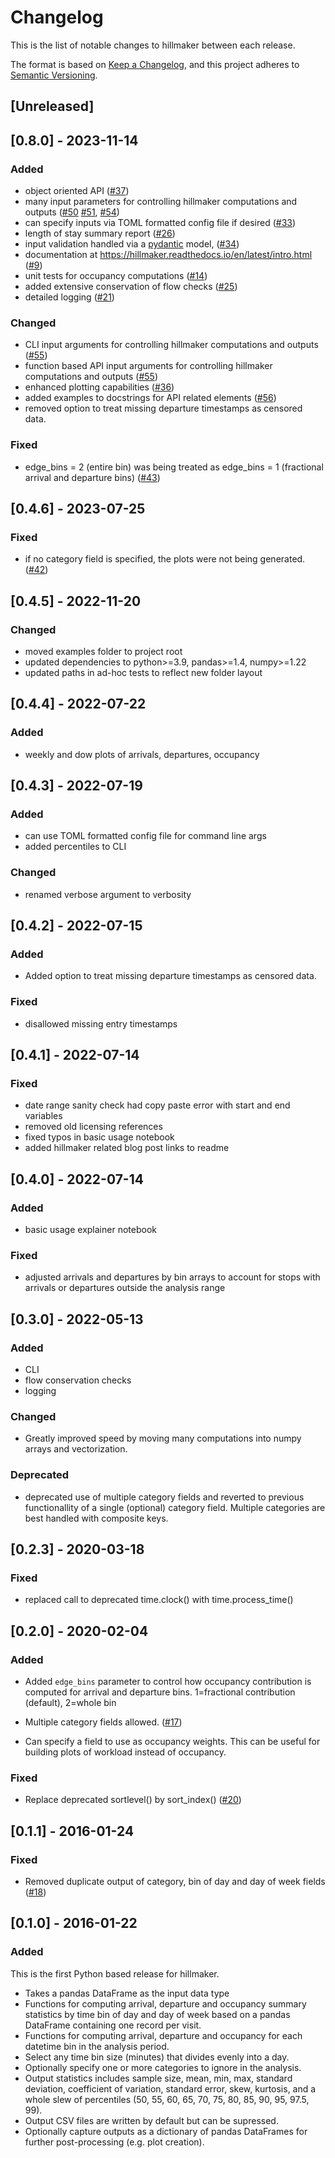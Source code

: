 # Changelog

This is the list of notable changes to hillmaker between each release.

The format is based on [Keep a Changelog](https://keepachangelog.com/en/1.0.0/),
and this project adheres to [Semantic Versioning](https://semver.org/spec/v2.0.0.html).

## [Unreleased]

## [0.8.0] - 2023-11-14

### Added

- object oriented API ([#37][d37])
- many input parameters for controlling hillmaker computations and outputs ([#50][i50] [#51][i51], [#54][i54])
- can specify inputs via TOML formatted config file if desired ([#33][i33])
- length of stay summary report ([#26][i26])
- input validation handled via a [pydantic](https://docs.pydantic.dev/latest/) model, ([#34][i34])
- documentation at https://hillmaker.readthedocs.io/en/latest/intro.html ([#9][i9])
- unit tests for occupancy computations ([#14][i14])
- added extensive conservation of flow checks ([#25][i25])
- detailed logging ([#21][i21])

### Changed

- CLI input arguments for controlling hillmaker computations and outputs ([#55][i55])
- function based API input arguments for controlling hillmaker computations and outputs ([#55][i55])
- enhanced plotting capabilities ([#36][i36])
- added examples to docstrings for API related elements ([#56][i56])
- removed option to treat missing departure timestamps as censored data.

### Fixed

- edge_bins = 2 (entire bin) was being treated as edge_bins = 1 (fractional arrival and departure bins) ([#43][i43])

## [0.4.6] - 2023-07-25

### Fixed

- if no category field is specified, the plots were not being generated. ([#42][i42])

## [0.4.5] - 2022-11-20

### Changed

- moved examples folder to project root
- updated dependencies to python>=3.9, pandas>=1.4, numpy>=1.22
- updated paths in ad-hoc tests to reflect new folder layout


## [0.4.4] - 2022-07-22

### Added

- weekly and dow plots of arrivals, departures, occupancy

## [0.4.3] - 2022-07-19

### Added

- can use TOML formatted config file for command line args
- added percentiles to CLI

### Changed

- renamed verbose argument to verbosity

## [0.4.2] - 2022-07-15

### Added

- Added option to treat missing departure timestamps as censored data.

### Fixed

- disallowed missing entry timestamps

## [0.4.1] - 2022-07-14

### Fixed

- date range sanity check had copy paste error with start and end variables
- removed old licensing references
- fixed typos in basic usage notebook
- added hillmaker related blog post links to readme

## [0.4.0] - 2022-07-14

### Added

- basic usage explainer notebook

### Fixed

- adjusted arrivals and departures by bin arrays to account for stops with arrivals or departures outside the analysis range

## [0.3.0] - 2022-05-13

### Added

- CLI
- flow conservation checks
- logging

### Changed

- Greatly improved speed by moving many computations into numpy arrays and vectorization.

### Deprecated

- deprecated use of multiple category fields and reverted to previous functionallity of a single (optional)
category field. Multiple categories are best handled with composite keys.

## [0.2.3] - 2020-03-18

### Fixed

- replaced call to deprecated time.clock() with time.process_time()

## [0.2.0] - 2020-02-04

### Added

- Added `edge_bins` parameter to control how occupancy contribution is computed
for arrival and departure bins. 1=fractional contribution (default), 2=whole bin
- Multiple category fields allowed. ([#17][i17])

- Can specify a field to use as occupancy weights. This can be useful
for building plots of workload instead of occupancy.

### Fixed

- Replace deprecated sortlevel() by sort_index() ([#20][i20])

## [0.1.1] - 2016-01-24

### Fixed

- Removed duplicate output of category, bin of day and day of week fields ([#18][i18])

## [0.1.0] - 2016-01-22

### Added

This is the first Python based release for hillmaker.

 * Takes a pandas DataFrame as the input data type
 * Functions for computing arrival, departure and occupancy summary statistics
   by time bin of day and day of week based on a pandas DataFrame containing one
   record per visit.
 * Functions for computing arrival, departure and occupancy for each datetime
   bin in the analysis period.
 * Select any time bin size (minutes) that divides evenly into a day.
 * Optionally specify one or more categories to ignore in the analysis.
 * Output statistics includes sample size, mean, min, max, standard deviation,
   coefficient of variation, standard error, skew, kurtosis, and a whole slew
   of percentiles (50, 55, 60, 65, 70, 75, 80, 85, 90, 95, 97.5, 99).
 * Output CSV files are written by default but can be supressed.
 * Optionally capture outputs as a dictionary of pandas DataFrames for further
   post-processing (e.g. plot creation).

[d37]: https://github.com/misken/hillmaker/discussions/37
[i9]: https://github.com/misken/hillmaker/issues/9
[i14]: https://github.com/misken/hillmaker/issues/14
[i17]: https://github.com/misken/hillmaker/issues/17
[i18]: https://github.com/misken/hillmaker/issues/18
[i20]: https://github.com/misken/hillmaker/issues/20
[i21]: https://github.com/misken/hillmaker/issues/21
[i25]: https://github.com/misken/hillmaker/issues/25
[i26]: https://github.com/misken/hillmaker/issues/26
[i33]: https://github.com/misken/hillmaker/issues/33
[i34]: https://github.com/misken/hillmaker/issues/34
[i36]: https://github.com/misken/hillmaker/issues/36
[i42]: https://github.com/misken/hillmaker/issues/42
[i43]: https://github.com/misken/hillmaker/issues/43
[i50]: https://github.com/misken/hillmaker/issues/50
[i51]: https://github.com/misken/hillmaker/issues/51
[i54]: https://github.com/misken/hillmaker/issues/54
[i55]: https://github.com/misken/hillmaker/issues/55
[i56]: https://github.com/misken/hillmaker/issues/56
